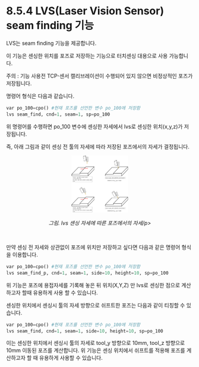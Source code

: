 ﻿# 8.5.4 LVS(Laser Vision Sensor) seam finding 기능

LVS는 seam finding 기능을 제공합니다. 

이 기능은 센싱한 위치를 포즈로 저장하는 기능으로 터치센싱 대용으로 사용 가능합니다.

주의 : 기능 사용전 TCP-센서 캘리브레이션이 수행되어 있지 않으면 비정상적인 포즈가 저장됩니다.

명령어 형식은 다음과 같습니다.

```python
var po_100=cpo() #현재 포즈를 선언한 변수 po_100에 저장함
lvs seam_find, cnd=1, seam=1, sp=po_100
```

위 명령어를 수행하면 po_100 변수에 센싱한 자세에서 lvs로 센싱한 위치(x,y,z)가 저장됩니다.

즉, 아래 그림과 같이 센싱 전 툴의 자세에 따라 저장된 포즈에서의 자세가 결정됩니다.

<p align="center">
 <img src="../../_assets/lvs_seamfind_ex.png" width="30%"></img>
 <em><p align="center">그림. lvs 센싱 자세에 따른 포즈에서의 자세/p></em>
</p>   
</br>

만약 센싱 전 자세와 상관없이 포즈에 위치만 저장하고 싶다면 다음과 같은 명령어 형식을 이용합니다.

```python
var po_100=cpo() #현재 포즈를 선언한 변수 po_100에 저장함
lvs seam_find_p, cnd=1, seam=1, side=10, height=10, sp=po_100
```

위 기능은 포즈에 용접자세를 기록해 놓은 뒤 위치(X,Y,Z) 만 lvs로 센싱한 점으로 계산하고자 할때 유용하게 사용 할 수 있습니다.
</br>

센싱한 위치에서 센싱시 툴의 자세 방향으로 쉬프트한 포즈는 다음과 같이 티칭할 수 있습니다.

```python
var po_100=cpo() #현재 포즈를 선언한 변수 po_100에 저장함
lvs seam_find, cnd=1, seam=1, side=10, height=10, sp=po_100
```

이는 센싱한 위치에서 센싱시 툴의 자세로 tool_y 방향으로 10mm, tool_z 방향으로 10mm 이동된 포즈를 계산합니다.
위 기능은 센싱 위치에서 쉬프트를 적용해 포즈를 계산하고자 할 때 유용하게 사용할 수 있습니다.


